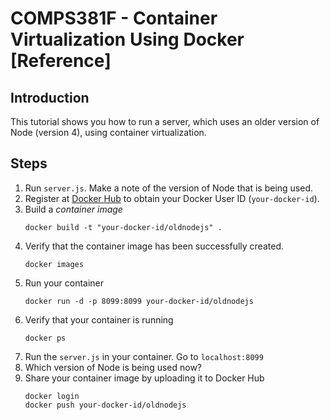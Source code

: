 # COMPS381F - Container Virtualization Using Docker [Reference]
## Introduction
This tutorial shows you how to run a server, which uses an older version of Node (version 4), using container virtualization.  

## Steps
1. Run `server.js`. Make a note of the version of Node that is being used.
3. Register at [Docker Hub](https://hub.docker.com) to obtain your Docker User ID (`your-docker-id`).
3. Build a *container image*
   ```
   docker build -t "your-docker-id/oldnodejs" .
   ```
4. Verify that the container image has been successfully created.
   ```
   docker images
   ```
5. Run your container
   ```
   docker run -d -p 8099:8099 your-docker-id/oldnodejs
   ```
6. Verify that your container is running
   ```
   docker ps
   ```
7. Run the `server.js` in your container.  Go to `localhost:8099`
8. Which version of Node is being used now?
9. Share your container image by uploading it to Docker Hub
   ```
   docker login
   docker push your-docker-id/oldnodejs
   ```
